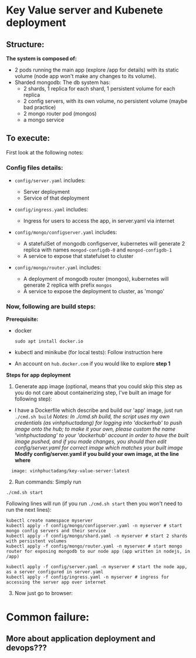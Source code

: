 # Key Value server and Kubenete deployment

## Structure:

**The system is composed of:**
- 2 pods running the main app (explore /app for details) with its static volume (node app won't make any changes to its volume).
- Sharded mongodb:
  The db system has:
  - 2 shards, 1 replica for each shard, 1 persistent volume for each replica
  - 2 config servers, with its own volume, no persistent volume (maybe bad practice)
  - 2 mongo router pod (mongos)
  - a mongo service

## To execute:
First look at the following notes:
### Config files details:

- ``config/server.yaml`` includes:
  - Server deployment
  - Service of that deployment

- ``config/ingress.yaml`` includes:
  - Ingress for users to access the app, in server.yaml via internet

- ``config/mongo/configserver.yaml`` includes:
  - A statefulSet of mongodb configserver, kubernetes will generate 2 replica with names ``mongod-configdb-0`` and ``mongod-configdb-1``
  - A service to expose that statefulset to cluster
- ``config/mongo/router.yaml`` includes:
  - A deployment of mongodb router (mongos), kubernetes will generate 2 replica with prefix ``mongos``
  - A service to expose the deployment to cluster, as 'mongo'
### Now, following are build steps:
**Prerequisite:**
- docker

  ``sudo apt install docker.io``

- kubectl and minikube (for local tests):
  Follow instruction here

- An account on ``hub.docker.com`` if you would like to explore **step 1**

**Steps for app deployment**
1. Generate app image (optional, means that you could skip this step as you do not care about containerizing step, I've built an image for following step):
  - I have a Dockerfile which describe and build our 'app' image, just run ``./cmd.sh build``
  *Notes: In ./cmd.sh build, the script uses my own credentials (as vinhphuctadang) for logging into 'dockerhub' to push image onto the hub; to make it your own, please custom the name 'vinhphuctadang' to your 'dockerhub' account in order to have the built image pushed, and if you made changes, you should then edit config/server.yaml for correct image which matches your built image*
  **Modify config/server.yaml if you build your own image, at the line where**
```
  image: vinhphuctadang/key-value-server:latest
```
2. Run commands:
Simply run
```
./cmd.sh start
```

Following lines will run (if you run ``./cmd.sh start`` then you won't need to run the next lines):
```
kubectl create namespace myserver
kubectl apply -f config/mongo/configserver.yaml -n myserver # start mongo config servers and their service
kubectl apply -f config/mongo/shard.yaml -n myserver # start 2 shards with persistent volumes
kubectl apply -f config/mongo/router.yaml -n myserver # start mongo router for exposing mongodb to our node app (app written in nodejs, in /app)

kubectl apply -f config/server.yaml -n myserver # start the node app, as a server configured in server.yaml
kubectl apply -f config/ingress.yaml -n myserver # ingress for accessing the server app over internet
```
3. Now just go to browser:


# Common failure:

## More about application deployment and devops???
